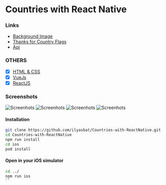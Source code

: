 # Countries with React Native
### Links
- [Background Image](https://www.psdgraphics.com/backgrounds/world-map-background/)
- [Thanks for Country Flags](https://github.com/hjnilsson/country-flags)
- [Api](https://restcountries.eu/)

### OTHERS
- [x] [HTML & CSS](https://github.com/ilyasbat/countries-html-css)
- [x] [VueJs](https://github.com/ilyasbat/countries-with-vuejs)
- [x] [ReactJS](https://github.com/ilyasbat/Countries-with-ReactJs)

### Screenshots

![Screenhots](https://raw.githubusercontent.com/ilyasbat/Countries-with-ReactNative/master/screenshots/1.png)
![Screenhots](https://raw.githubusercontent.com/ilyasbat/Countries-with-ReactNative/master/screenshots/2.png)
![Screenhots](https://raw.githubusercontent.com/ilyasbat/Countries-with-ReactNative/master/screenshots/3.png)
![Screenhots](https://raw.githubusercontent.com/ilyasbat/Countries-with-ReactNative/master/screenshots/4.png)

#### Installation

```bash
git clone https://github.com/ilyasbat/Countries-with-ReactNative.git
cd Countries-with-ReactNative
npm run install
cd ios 
pod install
````
#### Open in your iOS simulator
```bash
cd ../
npm run ios
``
